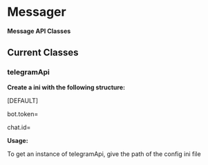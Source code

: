 # Messager
**Message API Classes**

## Current Classes

### telegramApi
**Create a ini with the following structure:**

[DEFAULT]

bot.token=

chat.id=

**Usage:**

To get an instance of telegramApi, give the path of the config ini file